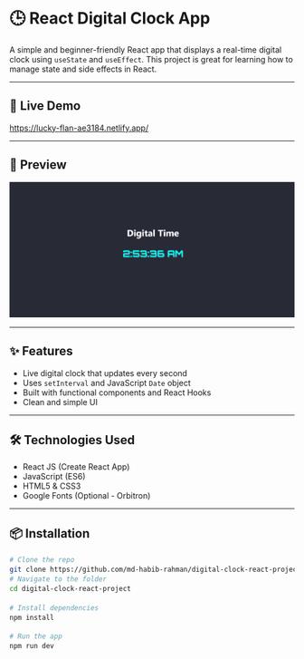 # 🕒 React Digital Clock App

A simple and beginner-friendly React app that displays a real-time digital clock using `useState` and `useEffect`. This project is great for learning how to manage state and side effects in React.

---

## 🚀 Live Demo

https://lucky-flan-ae3184.netlify.app/

---

## 📸 Preview

![Digital Clock Preview](https://github.com/md-habib-rahman/digital-clock-react-project/blob/main/src/assets/digital_clock.png)

---

## ✨ Features

- Live digital clock that updates every second
- Uses `setInterval` and JavaScript `Date` object
- Built with functional components and React Hooks
- Clean and simple UI

---

## 🛠️ Technologies Used

- React JS (Create React App)
- JavaScript (ES6)
- HTML5 & CSS3
- Google Fonts (Optional - Orbitron)

---

## 📦 Installation

```bash
# Clone the repo
git clone https://github.com/md-habib-rahman/digital-clock-react-project.git
# Navigate to the folder
cd digital-clock-react-project

# Install dependencies
npm install

# Run the app
npm run dev

